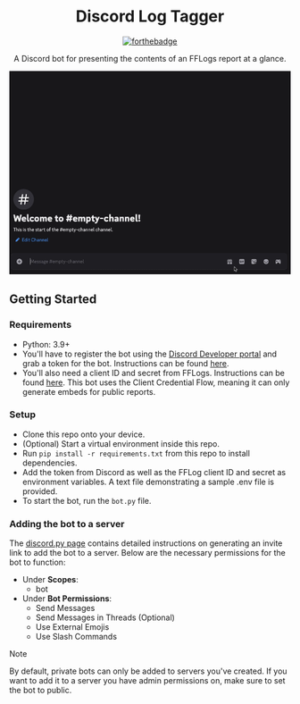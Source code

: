 <div align="center">

# Discord Log Tagger
[![forthebadge](https://forthebadge.com/images/badges/made-with-python.svg)](https://forthebadge.com)

A Discord bot for presenting the contents of an FFLogs report at a glance.

![usage-sample](./assets/discord-log-tagger-sample.png)
</div>

## Getting Started

### Requirements

- Python: 3.9+
- You'll have to register the bot using the [Discord Developer portal](https://discord.com/developers/applications) and grab a token for the bot. Instructions can be found [here](https://discordpy.readthedocs.io/en/stable/discord.html).
- You'll also need a client ID and secret from FFLogs. Instructions can be found [here](https://www.fflogs.com/api/docs). This bot uses the Client Credential Flow, meaning it can only generate embeds for public reports.

### Setup
 - Clone this repo onto your device.
 - (Optional) Start a virtual environment inside this repo.  
 - Run `pip install -r requirements.txt` from this repo to install dependencies.
 - Add the token from Discord as well as the FFLog client ID and secret as environment variables. A text file demonstrating a sample .env file is provided.
 - To start the bot, run the `bot.py` file.

### Adding the bot to a server
The [discord.py page](https://discordpy.readthedocs.io/en/stable/discord.html#inviting-your-bot) contains detailed instructions on generating an invite link to add the bot to a server. Below are the necessary permissions for the bot to function:
 - Under **Scopes**: 
   - bot
 - Under **Bot Permissions**:
   - Send Messages
   - Send Messages in Threads (Optional)
   - Use External Emojis
   - Use Slash Commands

 >[!Note]
 >By default, private bots can only be added to servers you've created. If you want to add it to a server you have admin permissions on, make sure to set the bot to public.
